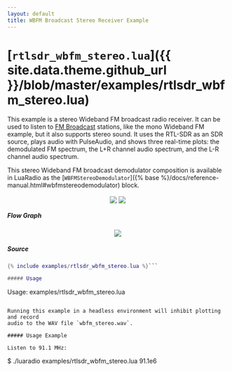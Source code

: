 ```yaml
---
layout: default
title: WBFM Broadcast Stereo Receiver Example
---
```


# [`rtlsdr_wbfm_stereo.lua`]({{ site.data.theme.github_url }}/blob/master/examples/rtlsdr_wbfm_stereo.lua)

This example is a stereo Wideband FM broadcast radio receiver. It can be used
to listen to [FM Broadcast](https://en.wikipedia.org/wiki/FM_broadcasting)
stations, like the mono Wideband FM example, but it also supports stereo sound.
It uses the RTL-SDR as an SDR source, plays audio with PulseAudio, and shows
three real-time plots: the demodulated FM spectrum, the L+R channel audio
spectrum, and the L-R channel audio spectrum.

This stereo Wideband FM broadcast demodulator composition is available in
LuaRadio as the [`WBFMStereoDemodulator`]({% base
%}/docs/reference-manual.html#wbfmstereodemodulator) block.

<p align="center">
<a href="{% base %}/images/screenshot-rtlsdr_wbfm_stereo.png" target="_blank"><img src="{% base %}{% thumbnail /images/screenshot-rtlsdr_wbfm_stereo.png 395 %}" style="display: inline-block; vertical-align: middle;" /></a>
<a href="https://asciinema.org/a/3u9w5uve8vlqm7t3nws4nj886" target="_blank"><img src="{% base %}{% thumbnail /images/asciinema-rtlsdr_wbfm_stereo.png 395 %}" style="display: inline-block; vertical-align: middle;" /></a>
</p>

##### Flow Graph

<p align="center">
<img src="{% base %}/docs/figures/flowgraph_rtlsdr_wbfm_stereo.png" />
</p>

##### Source

``` lua
{% include examples/rtlsdr_wbfm_stereo.lua %}```

##### Usage

```
Usage: examples/rtlsdr_wbfm_stereo.lua <FM radio frequency>
```

Running this example in a headless environment will inhibit plotting and record
audio to the WAV file `wbfm_stereo.wav`.

##### Usage Example

Listen to 91.1 MHz:

```
$ ./luaradio examples/rtlsdr_wbfm_stereo.lua 91.1e6
```
